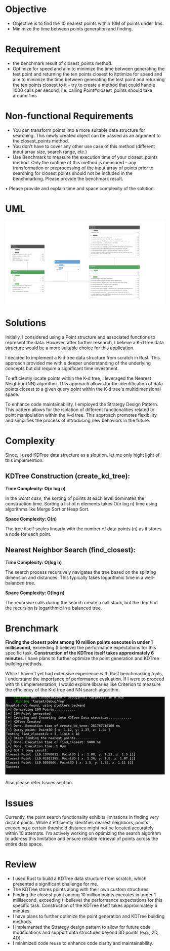 # Objective
- Objective is to find the 10 nearest points within 10M of points under 1ms.
- Minimize the time between points generation and finding.

# Requirement
- the benchmark result of closest_points method.
- Optimize for speed and aim to minimize the time between generating the test point and returning the ten points closest to itptimize for speed and aim to minimize the time between generating the test point and returning the ten points closest to it
– try to create a method that could handle 1000 calls per second, i.e. calling Point#closest_points should take around 1ms 

# Non-functional Requirements

- You can transform points into a more suitable data structure for searching. This newly created object can be passed as an argument to the closest_points method.
- You don’t have to cover any other use case of this method (different input array size, search range, etc.) 
- Use Benchmark to measure the execution time of your closest_points method. Only the runtime of this method is measured – any transformation or preprocessing of 
the input array of points prior to searching for closest points should not be included in the benchmarking. Please provide the benchmark result.

• Please provide and explain time and space complexity of the solution.

# UML
!["UML"](img/UML.jpg)

# Solutions
Initially, I considered using a Point structure and associated functions to represent the data. However, after further research, I believe a K-d tree data structure would be a more suitable choice for this application.

I decided to implement a K-d tree data structure from scratch in Rust. This approach provided me with a deeper understanding of the underlying concepts but did require a significant time investment.

To efficiently locate points within the K-d tree, I leveraged the Nearest Neighbor (NN) algorithm. This approach allows for the identification of data points closest to a given query point within the K-d tree's multidimensional space.

To enhance code maintainability, I employed the Strategy Design Pattern. This pattern allows for the isolation of different functionalities related to point manipulation within the K-d tree. This approach promotes flexibility and simplifies the process of introducing new behaviors in the future.

# Complexity
Since, I used KDTree data structure as a sloution, let me only hight light of this implemention.

## KDTree Construction (create_kd_tree):

**Time Complexity: O(n log n)**

In the *worst case*, the sorting of points at each level dominates the construction time. Sorting a list of n elements takes O(n log n) time using algorithms like Merge Sort or Heap Sort.

**Space Complexity: O(n)**

The tree itself scales linearly with the number of data points (n) as it stores a node for each point.

## Nearest Neighbor Search (find_closest):

**Time Complexity: O(log n)**

The search process recursively navigates the tree based on the splitting dimension and distances. This typically takes logarithmic time in a well-balanced tree.

**Space Complexity: O(log n)**

The recursive calls during the search create a call stack, but the depth of the recursion is logarithmic in a balanced tree.

# Brenchmark

**Finding the closest point among 10 million points executes in under 1 millisecond**, exceeding (I believe) the performance expectations for this specific task. **Construction of the KDTree itself takes approximately 6 minutes**.
I have plans to further optimize the point generation and KDTree building methods.

While I haven't yet had extensive experience with Rust benchmarking tools, I understand the importance of performance evaluation. If I were to proceed with this implementation, I would explore libraries like Criterion to measure the efficiency of the K-d tree and NN search algorithm.

!["Brenchmark"](img/brenchmark.png)

Also please refer Issues section.

# Issues

Currently, the point search functionality exhibits limitations in finding very distant points. While it efficiently identifies nearest neighbors, points exceeding a certain threshold distance might not be located accurately within 10 attempts. I'm actively working on optimizing the search algorithm to address this limitation and ensure reliable retrieval of points across the entire data space.


# Review
- I used Rust to build a KDTree data structure from scratch, which presented a significant challenge for me.
- The KDTree stores points along with their own custom structures.
- Finding the closest point among 10 million points executes in under 1 millisecond, exceeding (I believe) the performance expectations for this specific task. Construction of the KDTree itself takes approximately 6 minutes.
- I have plans to further optimize the point generation and KDTree building methods.
- I implemented the Strategy design pattern to allow for future code modifications and support data structures beyond 3D points (e.g., 2D, 4D).
- I minimized code reuse to enhance code clarity and maintainability.